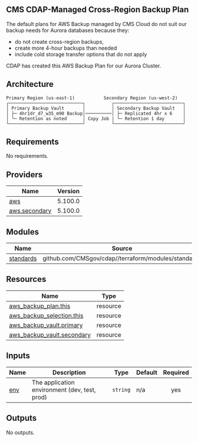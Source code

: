 ## CMS CDAP-Managed Cross-Region Backup Plan

The default plans for AWS Backup managed by CMS Cloud do not suit our backup needs for Aurora databases because they:
* do not create cross-region backups,
* create more 4-hour backups than needed
* include cold storage transfer options that do not apply

CDAP has created this AWS Backup Plan for our Aurora Cluster.  


## Architecture

```
Primary Region (us-east-1)           Secondary Region (us-west-2)
┌────────────────────────────┐          ┌──────────────────────────┐
│ Primary Backup Vault       │          │ Secondary Backup Vault   │
│ ├─ 4hr1dr_d7_w35_m90 Backup│──────────│ ├─ Replicated 4hr x 6    │
│ └─ Retention as noted      │ Copy Job | └─ Retention 1 day       │
└────────────────────────────┘          └──────────────────────────┘
```

<!-- BEGIN_TF_DOCS -->
## Requirements

No requirements.

## Providers

| Name | Version |
|------|---------|
| <a name="provider_aws"></a> [aws](#provider\_aws) | 5.100.0 |
| <a name="provider_aws.secondary"></a> [aws.secondary](#provider\_aws.secondary) | 5.100.0 |

## Modules

| Name | Source | Version |
|------|--------|---------|
| <a name="module_standards"></a> [standards](#module\_standards) | github.com/CMSgov/cdap//terraform/modules/standards | 0bd3eeae6b03cc8883b7dbdee5f04deb33468260 |

## Resources

| Name | Type |
|------|------|
| [aws_backup_plan.this](https://registry.terraform.io/providers/hashicorp/aws/latest/docs/resources/backup_plan) | resource |
| [aws_backup_selection.this](https://registry.terraform.io/providers/hashicorp/aws/latest/docs/resources/backup_selection) | resource |
| [aws_backup_vault.primary](https://registry.terraform.io/providers/hashicorp/aws/latest/docs/resources/backup_vault) | resource |
| [aws_backup_vault.secondary](https://registry.terraform.io/providers/hashicorp/aws/latest/docs/resources/backup_vault) | resource |

## Inputs

| Name | Description | Type | Default | Required |
|------|-------------|------|---------|:--------:|
| <a name="input_env"></a> [env](#input\_env) | The application environment (dev, test, prod) | `string` | n/a | yes |

## Outputs

No outputs.
<!-- END_TF_DOCS -->